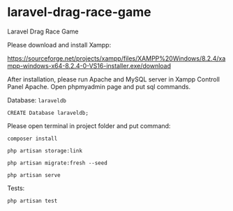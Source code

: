 # laravel-drag-race-game
Laravel Drag Race Game

Please download and install Xampp:

https://sourceforge.net/projects/xampp/files/XAMPP%20Windows/8.2.4/xampp-windows-x64-8.2.4-0-VS16-installer.exe/download

After installation, please run Apache and MySQL server in Xampp Controll Panel Apache. Open phpmyadmin page and put sql commands.

Database: `laraveldb`

```CREATE Database laraveldb;```

Please open terminal in project folder and put command:

```composer install```

```php artisan storage:link```

```php artisan migrate:fresh --seed```

```php artisan serve```

Tests:

```php artisan test```

